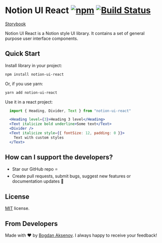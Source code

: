 # Notion UI React [![npm][badge:license]]() [![Build Status][badge:github-actions]][link:github-actions]

[Storybook][link:storybook]

Notion UI React is a Notion style UI library. It contains a set of general purpose user interface components.

## Quick Start

Install library in your project:

```bash
npm install notion-ui-react
```

Or, if you use yarn:

```bash
yarn add notion-ui-react
```

Use it in a react project:

```jsx
  import { Heading, Divider, Text } from "notion-ui-react"

  <Heading level={3}>Heading 3 level</Heading>
  <Text italicize bold underline>Some text</Text>
  <Divider />
  <Text italicize style={{ fontSize: 12, padding: 0 }}>
    Text with custom styles
  </Text>
```

## How can I support the developers?

- Star our GitHub repo :star:
- Create pull requests, submit bugs, suggest new features or documentation updates :wrench:

## License

[MIT](LICENSE) license.

## From Developers

Made with :heart: by [Bogdan Aksenov][link:bogdan-aksenov-tg].
I always happy to receive your feedback!

[badge:license]: https://img.shields.io/npm/l/notion-ui-react.svg
[badge:github-actions]: https://github.com/akveo/notion-ui-react/workflows/Build/badge.svg
[link:github-actions]: https://github.com/akveo/notion-ui-react/actions
[link:storybook]: https://bogdanaks.github.io/notion-ui-react/
[link:bogdan-aksenov-tg]: https://t.me/bogdanaks
